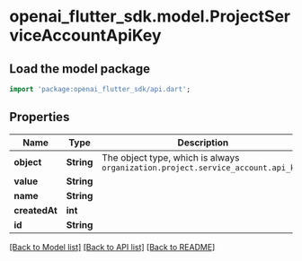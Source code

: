 # openai_flutter_sdk.model.ProjectServiceAccountApiKey

## Load the model package
```dart
import 'package:openai_flutter_sdk/api.dart';
```

## Properties
Name | Type | Description | Notes
------------ | ------------- | ------------- | -------------
**object** | **String** | The object type, which is always `organization.project.service_account.api_key` | 
**value** | **String** |  | 
**name** | **String** |  | 
**createdAt** | **int** |  | 
**id** | **String** |  | 

[[Back to Model list]](../README.md#documentation-for-models) [[Back to API list]](../README.md#documentation-for-api-endpoints) [[Back to README]](../README.md)


